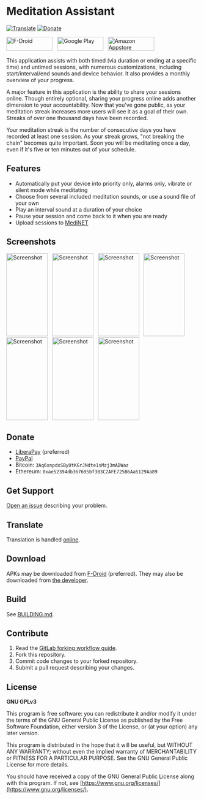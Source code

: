 # Meditation Assistant
[![Translate](https://hosted.weblate.org/widgets/meditation-assistant/-/svg-badge.svg)](https://medinet.rocketnine.space/translate/)
[![Donate](https://img.shields.io/liberapay/receives/rocketnine.space.svg?logo=liberapay)](https://liberapay.com/rocketnine.space)

<a href="https://f-droid.org/packages/sh.ftp.rocketninelabs.meditationassistant.opensource/"><img width="121" height="36" alt="F-Droid" border="0" src="https://rocketnine.space/static/badge_fdroid_36.png"></a>
 &nbsp; <a href="https://play.google.com/store/apps/details?id=sh.ftp.rocketninelabs.meditationassistant"><img width="121" height="36" alt="Google Play" border="0" src="https://rocketnine.space/static/badge_google_36.png"></a>
 &nbsp; <a href="https://www.amazon.com/Rocket-Nine-Laboratories-Meditation-Assistant/dp/B00BQVZ9DU"><img width="121" height="36" alt="Amazon Appstore" border="0" src="https://rocketnine.space/static/badge_amazon_36.png"></a>

This application assists with both timed (via duration or ending at a specific time) and
untimed sessions, with numerous customizations, including start/interval/end sounds and
device behavior. It also provides a monthly overview of your progress.

A major feature in this application is the ability to share your sessions online. Though
entirely optional, sharing your progress online adds another dimension to your
accountability. Now that you've gone public, as your meditation streak increases more users
will see it as a goal of their own. Streaks of over one thousand days have been recorded.

Your meditation streak is the number of consecutive days you have recorded at least one
session. As your streak grows, "not breaking the chain" becomes quite important. Soon you
will be meditating once a day, even if it's five or ten minutes out of your schedule.

## Features

- Automatically put your device into priority only, alarms only, vibrate or silent mode while meditating
- Choose from several included meditation sounds, or use a sound file of your own
- Play an interval sound at a duration of your choice
- Pause your session and come back to it when you are ready
- Upload sessions to [MediNET](https://gitlab.com/tslocum/medinet)

## Screenshots

<a href="https://gitlab.com/tslocum/meditationassistant/-/raw/master/screenshots/1.png"><img width="108" height="216" alt="Screenshot" border="0" src="https://gitlab.com/tslocum/meditationassistant/-/raw/master/screenshots/thumbnails/1.png"></a>
 &nbsp; <a href="https://gitlab.com/tslocum/meditationassistant/-/raw/master/screenshots/2.png"><img width="108" height="216" alt="Screenshot" border="0" src="https://gitlab.com/tslocum/meditationassistant/-/raw/master/screenshots/thumbnails/2.png"></a>
 &nbsp; <a href="https://gitlab.com/tslocum/meditationassistant/-/raw/master/screenshots/3.png"><img width="108" height="216" alt="Screenshot" border="0" src="https://gitlab.com/tslocum/meditationassistant/-/raw/master/screenshots/thumbnails/3.png"></a>
 &nbsp; <a href="https://gitlab.com/tslocum/meditationassistant/-/raw/master/screenshots/4.png"><img width="108" height="216" alt="Screenshot" border="0" src="https://gitlab.com/tslocum/meditationassistant/-/raw/master/screenshots/thumbnails/4.png"></a>
 &nbsp; <a href="https://gitlab.com/tslocum/meditationassistant/-/raw/master/screenshots/5.png"><img width="108" height="216" alt="Screenshot" border="0" src="https://gitlab.com/tslocum/meditationassistant/-/raw/master/screenshots/thumbnails/5.png"></a>
 &nbsp; <a href="https://gitlab.com/tslocum/meditationassistant/-/raw/master/screenshots/6.png"><img width="108" height="216" alt="Screenshot" border="0" src="https://gitlab.com/tslocum/meditationassistant/-/raw/master/screenshots/thumbnails/6.png"></a>
 &nbsp; <a href="https://gitlab.com/tslocum/meditationassistant/-/raw/master/screenshots/7.png"><img width="108" height="216" alt="Screenshot" border="0" src="https://gitlab.com/tslocum/meditationassistant/-/raw/master/screenshots/thumbnails/7.png"></a>

## Donate

- [LiberaPay](https://liberapay.com/rocketnine.space) (preferred)
- [PayPal](https://www.paypal.com/cgi-bin/webscr?cmd=_s-xclick&hosted_button_id=TEP9HT98XK7QA)
- Bitcoin: `3Aq6xnpdxSByUtKGrJNdte1sMzj3mADWaz`
- Ethereum: `0xae52394db367695bf3B3C2AFE725B6Aa5129Aa89`

## Get Support

[Open an issue](https://gitlab.com/tslocum/meditationassistant/issues) describing your problem.

## Translate

Translation is handled [online](https://medinet.rocketnine.space/translate/).

## Download

APKs may be downloaded from [F-Droid](https://f-droid.org/packages/sh.ftp.rocketninelabs.meditationassistant.opensource/) (preferred).
They may also be downloaded from [the developer](http://medinet.rocketnine.space/download/?sort=name&order=desc).

## Build

See [BUILDING.md](https://gitlab.com/tslocum/meditationassistant/blob/master/BUILDING.md).

## Contribute

 1. Read the [GitLab forking workflow guide](https://docs.gitlab.com/ee/workflow/forking_workflow.html).
 2. Fork this repository.
 3. Commit code changes to your forked repository.
 4. Submit a pull request describing your changes.

## License

**GNU GPLv3**

This program is free software: you can redistribute it and/or modify
it under the terms of the GNU General Public License as published by
the Free Software Foundation, either version 3 of the License, or
(at your option) any later version.

This program is distributed in the hope that it will be useful,
but WITHOUT ANY WARRANTY; without even the implied warranty of
MERCHANTABILITY or FITNESS FOR A PARTICULAR PURPOSE.  See the
GNU General Public License for more details.

You should have received a copy of the GNU General Public License
along with this program.  If not, see [https://www.gnu.org/licenses/](https://www.gnu.org/licenses/).
